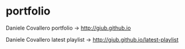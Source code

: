 # portfolio
Daniele Covallero portfolio -> http://giub.github.io

Daniele Covallero latest playlist -> http://giub.github.io/latest-playlist